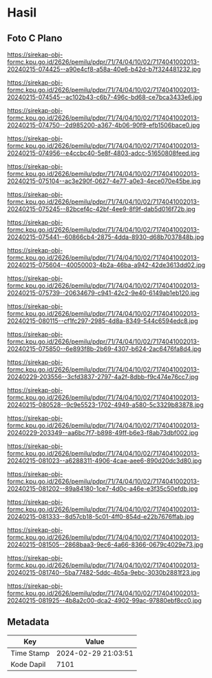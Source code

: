# Hasil

## Foto C Plano

https://sirekap-obj-formc.kpu.go.id/2626/pemilu/pdpr/71/74/04/10/02/7174041002013-20240215-074425--a90e4cf8-a58a-40e6-b42d-b7f324481232.jpg

https://sirekap-obj-formc.kpu.go.id/2626/pemilu/pdpr/71/74/04/10/02/7174041002013-20240215-074545--ac102b43-c6b7-496c-bd68-ce7bca3433e6.jpg

https://sirekap-obj-formc.kpu.go.id/2626/pemilu/pdpr/71/74/04/10/02/7174041002013-20240215-074750--2d985200-a367-4b06-90f9-efb1506bace0.jpg

https://sirekap-obj-formc.kpu.go.id/2626/pemilu/pdpr/71/74/04/10/02/7174041002013-20240215-074956--e4ccbc40-5e8f-4803-adcc-51650808feed.jpg

https://sirekap-obj-formc.kpu.go.id/2626/pemilu/pdpr/71/74/04/10/02/7174041002013-20240215-075104--ac3e290f-0627-4e77-a0e3-4ece070e45be.jpg

https://sirekap-obj-formc.kpu.go.id/2626/pemilu/pdpr/71/74/04/10/02/7174041002013-20240215-075245--82bcef4c-42bf-4ee9-8f9f-dab5d016f72b.jpg

https://sirekap-obj-formc.kpu.go.id/2626/pemilu/pdpr/71/74/04/10/02/7174041002013-20240215-075441--60866cb4-2875-4dda-8930-d68b7037848b.jpg

https://sirekap-obj-formc.kpu.go.id/2626/pemilu/pdpr/71/74/04/10/02/7174041002013-20240215-075604--40050003-4b2a-46ba-a942-42de3613dd02.jpg

https://sirekap-obj-formc.kpu.go.id/2626/pemilu/pdpr/71/74/04/10/02/7174041002013-20240215-075739--20634679-c941-42c2-9e40-6149ab1eb120.jpg

https://sirekap-obj-formc.kpu.go.id/2626/pemilu/pdpr/71/74/04/10/02/7174041002013-20240215-080115--cf1fc297-2985-4d8a-8349-544c6594edc8.jpg

https://sirekap-obj-formc.kpu.go.id/2626/pemilu/pdpr/71/74/04/10/02/7174041002013-20240215-075850--6e893f8b-2b69-4307-b624-2ac6476fa8d4.jpg

https://sirekap-obj-formc.kpu.go.id/2626/pemilu/pdpr/71/74/04/10/02/7174041002013-20240229-203556--3cfd3837-2797-4a2f-8dbb-f9c474e76cc7.jpg

https://sirekap-obj-formc.kpu.go.id/2626/pemilu/pdpr/71/74/04/10/02/7174041002013-20240215-080528--9c9e5523-1702-4949-a580-5c3329b83878.jpg

https://sirekap-obj-formc.kpu.go.id/2626/pemilu/pdpr/71/74/04/10/02/7174041002013-20240229-203349--aa6bc7f7-b898-49ff-b6e3-f8ab73dbf002.jpg

https://sirekap-obj-formc.kpu.go.id/2626/pemilu/pdpr/71/74/04/10/02/7174041002013-20240215-081023--a6288311-4906-4cae-aee6-890d20dc3d80.jpg

https://sirekap-obj-formc.kpu.go.id/2626/pemilu/pdpr/71/74/04/10/02/7174041002013-20240215-081202--89a84180-1ce7-4d0c-a46e-e3f35c50efdb.jpg

https://sirekap-obj-formc.kpu.go.id/2626/pemilu/pdpr/71/74/04/10/02/7174041002013-20240215-081333--8d57cb18-5c01-4ff0-854d-e22b7676ffab.jpg

https://sirekap-obj-formc.kpu.go.id/2626/pemilu/pdpr/71/74/04/10/02/7174041002013-20240215-081505--2868baa3-9ec6-4a66-8366-0679c4029e73.jpg

https://sirekap-obj-formc.kpu.go.id/2626/pemilu/pdpr/71/74/04/10/02/7174041002013-20240215-081740--5ba77482-5ddc-4b5a-9ebc-3030b2881f23.jpg

https://sirekap-obj-formc.kpu.go.id/2626/pemilu/pdpr/71/74/04/10/02/7174041002013-20240215-081925--4b8a2c00-dca2-4902-99ac-97880ebf8cc0.jpg


## Metadata

| Key        | Value               |
| ---------- | ------------------- |
| Time Stamp | 2024-02-29 21:03:51 |
| Kode Dapil | 7101                |



